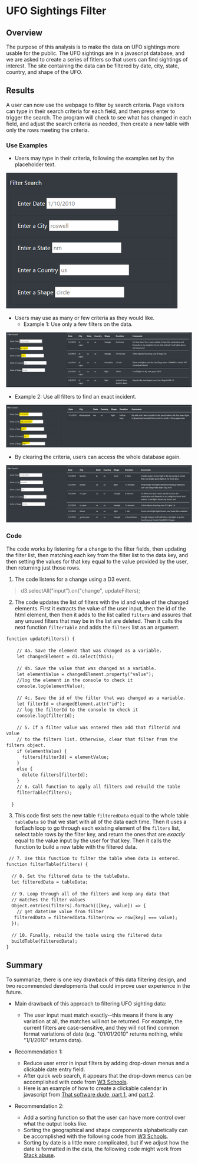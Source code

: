 # UFO Sightings Filter

## Overview

The purpose of this analysis is to make the data on UFO sightings more usable for the public. The UFO sightings are in a javascript database, and we are asked to create a series of fitlers so that users can find sightings of interest. The site containing the data can be filtered by date, city, state, country, and shape of the UFO.  

## Results

A user can now use the webpage to filter by search criteria. Page visitors can type in their search criteria for each field, and then press enter to trigger the search. The program will check to see what has changed in each field, and adjust the search criteria as needed, then create a new table with only the rows meeting the criteria. 

### Use Examples

- Users may type in their criteria, following the examples set by the placeholder text.

![Placeholder text](https://github.com/saramcel/UFOs/blob/66eb9e513850ec44a265f28c1f8bae5d148850d0/UFOs-Challenge/static/images/Challenge-placeholders.png)

- Users may use as many or few criteria as they would like.
  - Example 1: Use only a few filters on the data.

![Two fitlers](https://github.com/saramcel/UFOs/blob/66eb9e513850ec44a265f28c1f8bae5d148850d0/UFOs-Challenge/static/images/Challenge-two_filters.png)

  - Example 2: Use all filters to find an exact incident.

![All filters](https://github.com/saramcel/UFOs/blob/66eb9e513850ec44a265f28c1f8bae5d148850d0/UFOs-Challenge/static/images/Challenge-all_filters.png)
  
- By clearing the criteria, users can access the whole database again.

![No filters](https://github.com/saramcel/UFOs/blob/66eb9e513850ec44a265f28c1f8bae5d148850d0/UFOs-Challenge/static/images/Challenge-no_filters.png)

### Code

The code works by listening for a change to the filter fields, then updating the filter list, then matching each key from the filter list to the data key, and then setting the values for that key equal to the value provided by the user, then returning just those rows.

1. The code listens for a change using a D3 event.
  > d3.selectAll("input").on("change", updateFilters);

2. The code updates the list of filters with the id and value of the changed elements. First it extracts the value of the user input, then the id of the html element, then then it adds to the list called `filters` and assures that any unused filters that may be in the list are deleted. Then it calls the next function `filterTable` and adds the `filters` list as an argument.
```
function updateFilters() {

    // 4a. Save the element that was changed as a variable.
    let changedElement = d3.select(this);
    
    // 4b. Save the value that was changed as a variable.
    let elementValue = changedElement.property("value");
    //log the element in the console to check it
    console.log(elementValue);
    
    // 4c. Save the id of the filter that was changed as a variable.
    let filterId = changedElement.attr("id");
    // log the filterId to the console to check it
    console.log(filterId);
    
    // 5. If a filter value was entered then add that filterId and value
    // to the filters list. Otherwise, clear that filter from the filters object.
    if (elementValue) {
      filters[filterId] = elementValue;
    }
    else {
      delete filters[filterId];
    }
    // 6. Call function to apply all filters and rebuild the table
    filterTable(filters);
  
  }
  ```
  
  3. This code first sets the new table `filteredData` equal to the whole table `tableData` so that we start with all of the data each time. Then it uses a forEach loop to go through each existing element of the `filters` list, select table rows by the filter key, and return the ones that are *exactly* equal to the value input by the user for that key. Then it calls the function to build a new table with the filtered data. 
  
  ```
   // 7. Use this function to filter the table when data is entered.
  function filterTable(filters) {
  
    // 8. Set the filtered data to the tableData.
    let filteredData = tableData;
  
    // 9. Loop through all of the filters and keep any data that
    // matches the filter values
    Object.entries(filters).forEach(([key, value]) => {
      // get datetime value from filter
     filteredData = filteredData.filter(row => row[key] === value);
    });
   
    // 10. Finally, rebuild the table using the filtered data
    buildTable(filteredData);  
  }
  ```
  

## Summary

To summarize, there is one key drawback of this data filtering design, and two recommended developments that could improve user experience in the future. 

- Main drawback of this approach to filtering UFO sighting data:
  - The user input must match exactly--this means if there is any variation at all, the matches will not be returned. For example, the current filters are case-sensitive, and they will not find common format variations of date (e.g. "01/01/2010" returns nothing, while "1/1/2010" returns data). 

- Recommendation 1:
  - Reduce user error in input filters by adding drop-down menus and a clickable date entry field. 
  - After quick web search, it appears that the drop-down menus can be accomplished with code from [W3 Schools](https://www.w3schools.com/howto/howto_js_dropdown.asp).
  - Here is an example of how to create a clickable calendar in javascript from [That software dude, part 1](https://www.thatsoftwaredude.com/content/6396/coding-a-calendar-in-javascript), and [part 2](https://www.thatsoftwaredude.com/content/8914/coding-a-calendar-in-javascript-part-2).
 

- Recommendation 2:
  - Add a sorting function so that the user can have more control over what the output looks like. 
  - Sorting the geographical and shape components alphabetically can be accomplished with the following code from [W3 Schools](https://www.w3schools.com/howto/howto_js_sort_table.asp).
  - Sorting by date is a little more complicated, but if we adjust how the date is formatted in the data, the following code might work from [Stack abuse](https://stackabuse.com/how-to-sort-an-array-by-date-in-javascript/). 
